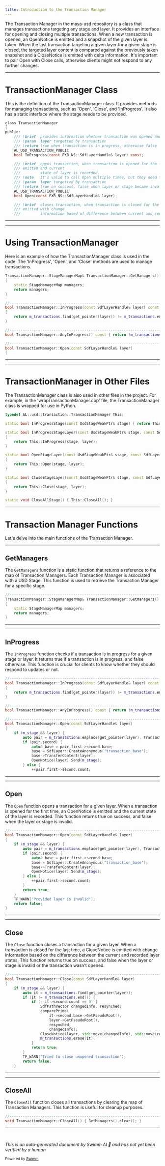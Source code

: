 ```yaml
---
title: Introduction to the Transaction Manager
---
```


The Transaction Manager in the maya-usd repository is a class that manages transactions targeting any stage and layer. It provides an interface for opening and closing multiple transactions. When a new transaction is opened, an OpenNotice is emitted and a snapshot of the given layer is taken. When the last transaction targeting a given layer for a given stage is closed, the targeted layer content is compared against the previously taken snapshot and a CloseNotice is emitted with delta information. It's important to pair Open with Close calls, otherwise clients might not respond to any further changes.

<SwmSnippet path="/plugin/al/usdtransaction/AL/usd/transaction/TransactionManager.h" line="43">

---

# TransactionManager Class

This is the definition of the TransactionManager class. It provides methods for managing transactions, such as 'Open', 'Close', and 'InProgress'. It also has a static interface where the stage needs to be provided.

```c
class TransactionManager
{
public:
    /// \brief  provides information whether transaction was opened and wasn't closed yet.
    /// \param  layer targetted by transaction
    /// \return true when transaction is in progress, otherwise false
    AL_USD_TRANSACTION_PUBLIC
    bool InProgress(const PXR_NS::SdfLayerHandle& layer) const;

    /// \brief  opens transaction, when transaction is opened for the first time OpenNotice is
    /// emitted and current
    ///         state of layer is recorded.
    /// \note   It's valid to call Open multiple times, but they need to balance Close calls
    /// \param  layer targetted by transaction
    /// \return true on success, false when layer or stage became invalid
    AL_USD_TRANSACTION_PUBLIC
    bool Open(const PXR_NS::SdfLayerHandle& layer);

    /// \brief  closes transaction, when transaction is closed for the last time CloseNotice is
    /// emitted with change
    ///         information based of difference between current and recorded layer states.
```

---

</SwmSnippet>

<SwmSnippet path="/plugin/al/usdtransaction/AL/usd/transaction/TransactionManager.cpp" line="98">

---

# Using TransactionManager

Here is an example of how the TransactionManager class is used in the code. The 'InProgress', 'Open', and 'Close' methods are used to manage transactions.

```c++
TransactionManager::StageManagerMap& TransactionManager::GetManagers()
{
    static StageManagerMap managers;
    return managers;
}

//----------------------------------------------------------------------------------------------------------------------
bool TransactionManager::InProgress(const SdfLayerHandle& layer) const
{
    return m_transactions.find(get_pointer(layer)) != m_transactions.end();
}

//----------------------------------------------------------------------------------------------------------------------
bool TransactionManager::AnyInProgress() const { return !m_transactions.empty(); }

//----------------------------------------------------------------------------------------------------------------------
bool TransactionManager::Open(const SdfLayerHandle& layer)
{
```

---

</SwmSnippet>

<SwmSnippet path="/plugin/al/usdtransaction/AL/usd/transaction/wrapTransactionManager.cpp" line="28">

---

# TransactionManager in Other Files

The TransactionManager class is also used in other files in the project. For example, in the 'wrapTransactionManager.cpp' file, the TransactionManager class is wrapped for use in Python.

```c++
typedef AL::usd::transaction::TransactionManager This;

static bool InProgressStage(const UsdStageWeakPtr& stage) { return This::InProgress(stage); }

static bool InProgressStageLayer(const UsdStageWeakPtr& stage, const SdfLayerHandle& layer)
{
    return This::InProgress(stage, layer);
}

static bool OpenStageLayer(const UsdStageWeakPtr& stage, const SdfLayerHandle& layer)
{
    return This::Open(stage, layer);
}

static bool CloseStageLayer(const UsdStageWeakPtr& stage, const SdfLayerHandle& layer)
{
    return This::Close(stage, layer);
}

static void CloseAllStage() { This::CloseAll(); }

```

---

</SwmSnippet>

# Transaction Manager Functions

Let's delve into the main functions of the Transaction Manager.

<SwmSnippet path="/plugin/al/usdtransaction/AL/usd/transaction/TransactionManager.cpp" line="97">

---

## GetManagers

The `GetManagers` function is a static function that returns a reference to the map of Transaction Managers. Each Transaction Manager is associated with a USD Stage. This function is used to retrieve the Transaction Manager for a specific stage.

```c++
//----------------------------------------------------------------------------------------------------------------------
TransactionManager::StageManagerMap& TransactionManager::GetManagers()
{
    static StageManagerMap managers;
    return managers;
}
```

---

</SwmSnippet>

<SwmSnippet path="/plugin/al/usdtransaction/AL/usd/transaction/TransactionManager.cpp" line="104">

---

## InProgress

The `InProgress` function checks if a transaction is in progress for a given stage or layer. It returns true if a transaction is in progress, and false otherwise. This function is crucial for clients to know whether they should respond to updates or not.

```c++
//----------------------------------------------------------------------------------------------------------------------
bool TransactionManager::InProgress(const SdfLayerHandle& layer) const
{
    return m_transactions.find(get_pointer(layer)) != m_transactions.end();
}

//----------------------------------------------------------------------------------------------------------------------
bool TransactionManager::AnyInProgress() const { return !m_transactions.empty(); }

//----------------------------------------------------------------------------------------------------------------------
bool TransactionManager::Open(const SdfLayerHandle& layer)
{
    if (m_stage && layer) {
        auto pair = m_transactions.emplace(get_pointer(layer), TransactionData { nullptr, 1 });
        if (pair.second) {
            auto& base = pair.first->second.base;
            base = SdfLayer::CreateAnonymous("transaction_base");
            base->TransferContent(layer);
            OpenNotice(layer).Send(m_stage);
        } else {
            ++pair.first->second.count;
```

---

</SwmSnippet>

<SwmSnippet path="/plugin/al/usdtransaction/AL/usd/transaction/TransactionManager.cpp" line="113">

---

## Open

The `Open` function opens a transaction for a given layer. When a transaction is opened for the first time, an OpenNotice is emitted and the current state of the layer is recorded. This function returns true on success, and false when the layer or stage is invalid.

```c++
//----------------------------------------------------------------------------------------------------------------------
bool TransactionManager::Open(const SdfLayerHandle& layer)
{
    if (m_stage && layer) {
        auto pair = m_transactions.emplace(get_pointer(layer), TransactionData { nullptr, 1 });
        if (pair.second) {
            auto& base = pair.first->second.base;
            base = SdfLayer::CreateAnonymous("transaction_base");
            base->TransferContent(layer);
            OpenNotice(layer).Send(m_stage);
        } else {
            ++pair.first->second.count;
        }
        return true;
    }
    TF_WARN("Provided layer is invalid");
    return false;
}
```

---

</SwmSnippet>

<SwmSnippet path="/plugin/al/usdtransaction/AL/usd/transaction/TransactionManager.cpp" line="132">

---

## Close

The `Close` function closes a transaction for a given layer. When a transaction is closed for the last time, a CloseNotice is emitted with change information based on the difference between the current and recorded layer states. This function returns true on success, and false when the layer or stage is invalid or the transaction wasn't opened.

```c++
//----------------------------------------------------------------------------------------------------------------------
bool TransactionManager::Close(const SdfLayerHandle& layer)
{
    if (m_stage && layer) {
        auto it = m_transactions.find(get_pointer(layer));
        if (it != m_transactions.end()) {
            if (--it->second.count == 0) {
                SdfPathVector changedInfo, resynched;
                comparePrims(
                    it->second.base->GetPseudoRoot(),
                    layer->GetPseudoRoot(),
                    resynched,
                    changedInfo);
                CloseNotice(layer, std::move(changedInfo), std::move(resynched)).Send(m_stage);
                m_transactions.erase(it);
            }
            return true;
        }
        TF_WARN("Tried to close unopened transaction");
        return false;
    }
```

---

</SwmSnippet>

<SwmSnippet path="/plugin/al/usdtransaction/AL/usd/transaction/TransactionManager.cpp" line="202">

---

## CloseAll

The `CloseAll` function closes all transactions by clearing the map of Transaction Managers. This function is useful for cleanup purposes.

```c++
//----------------------------------------------------------------------------------------------------------------------
void TransactionManager::CloseAll() { GetManagers().clear(); }
```

---

</SwmSnippet>

&nbsp;

_This is an auto-generated document by Swimm AI 🌊 and has not yet been verified by a human_

<SwmMeta version="3.0.0" repo-id="Z2l0aHViJTNBJTNBbWF5YS11c2QlM0ElM0FnaWxhZG5hdm90" repo-name="maya-usd"><sup>Powered by [Swimm](/)</sup></SwmMeta>
